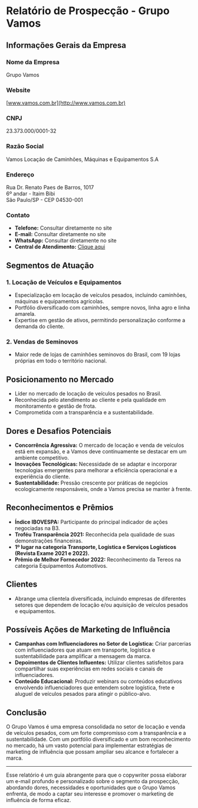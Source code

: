 # Relatório de Prospecção - Grupo Vamos

## Informações Gerais da Empresa
### Nome da Empresa
Grupo Vamos
### Website
[www.vamos.com.br](http://www.vamos.com.br)
### CNPJ
23.373.000/0001-32
### Razão Social
Vamos Locação de Caminhões, Máquinas e Equipamentos S.A
### Endereço
Rua Dr. Renato Paes de Barros, 1017  
6º andar - Itaim Bibi  
São Paulo/SP - CEP 04530-001
### Contato
- **Telefone:** Consultar diretamente no site
- **E-mail:** Consultar diretamente no site
- **WhatsApp:** Consultar diretamente no site
- **Central de Atendimento:** [Clique aqui](http://www.vamos.com.br/central-de-atendimento)

## Segmentos de Atuação
### 1. Locação de Veículos e Equipamentos
- Especialização em locação de veículos pesados, incluindo caminhões, máquinas e equipamentos agrícolas.
- Portfólio diversificado com caminhões, sempre novos, linha agro e linha amarela.
- Expertise em gestão de ativos, permitindo personalização conforme a demanda do cliente.

### 2. Vendas de Seminovos
- Maior rede de lojas de caminhões seminovos do Brasil, com 19 lojas próprias em todo o território nacional.

## Posicionamento no Mercado
- Líder no mercado de locação de veículos pesados no Brasil.
- Reconhecida pelo atendimento ao cliente e pela qualidade em monitoramento e gestão de frota.
- Comprometida com a transparência e a sustentabilidade.

## Dores e Desafios Potenciais
- **Concorrência Agressiva:** O mercado de locação e venda de veículos está em expansão, e a Vamos deve continuamente se destacar em um ambiente competitivo.
- **Inovações Tecnológicas:** Necessidade de se adaptar e incorporar tecnologias emergentes para melhorar a eficiência operacional e a experiência do cliente.
- **Sustentabilidade:** Pressão crescente por práticas de negócios ecologicamente responsáveis, onde a Vamos precisa se manter à frente.

## Reconhecimentos e Prêmios
- **Índice IBOVESPA:** Participante do principal indicador de ações negociadas na B3.
- **Troféu Transparência 2021:** Reconhecida pela qualidade de suas demonstrações financeiras.
- **1º lugar na categoria Transporte, Logística e Serviços Logísticos (Revista Exame 2021 e 2022).**
- **Prêmio de Melhor Fornecedor 2022:** Reconhecimento da Tereos na categoria Equipamentos Automotivos.

## Clientes
- Abrange uma clientela diversificada, incluindo empresas de diferentes setores que dependem de locação e/ou aquisição de veículos pesados e equipamentos.

## Possíveis Ações de Marketing de Influência
- **Campanhas com Influenciadores no Setor de Logística:** Criar parcerias com influenciadores que atuam em transporte, logística e sustentabilidade para amplificar a mensagem da marca.
- **Depoimentos de Clientes Influentes:** Utilizar clientes satisfeitos para compartilhar suas experiências em redes sociais e canais de influenciadores.
- **Conteúdo Educacional:** Produzir webinars ou conteúdos educativos envolvendo influenciadores que entendem sobre logística, frete e aluguel de veículos pesados para atingir o público-alvo.

## Conclusão
O Grupo Vamos é uma empresa consolidada no setor de locação e venda de veículos pesados, com um forte compromisso com a transparência e a sustentabilidade. Com um portfólio diversificado e um bom reconhecimento no mercado, há um vasto potencial para implementar estratégias de marketing de influência que possam ampliar seu alcance e fortalecer a marca.

--- 

Esse relatório é um guia abrangente para que o copywriter possa elaborar um e-mail profundo e personalizado sobre o segmento da prospecção, abordando dores, necessidades e oportunidades que o Grupo Vamos enfrenta, de modo a captar seu interesse e promover o marketing de influência de forma eficaz.